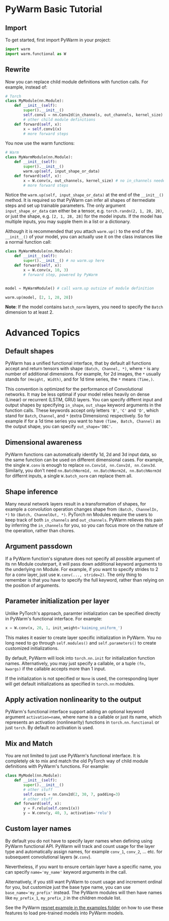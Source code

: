 
# PyWarm Basic Tutorial

## Import

To get started, first import PyWarm in your project:

```Python
import warm
import warm.functional as W
```

## Rewrite

Now you can replace child module definitions with function calls. 
For example, instead of:

```Python
# Torch
class MyModule(nn.Module):
    def __init__(self):
        super().__init__()
        self.conv1 = nn.Conv2d(in_channels, out_channels, kernel_size)
        # other child module definitions
    def forward(self, x):
        x = self.conv1(x)
        # more forward steps
```

You now use the warm functions:

```Python
# Warm
class MyWarmModule(nn.Module):
    def __init__(self):
        super().__init__()
        warm.up(self, input_shape_or_data)
    def forward(self, x):
        x = W.conv(x, out_channels, kernel_size) # no in_channels needed
        # more forward steps
```

Notice the `warm.up(self, input_shape_or_data)` at the end of the `__init__()` method.
It is required so that PyWarm can infer all shapes of itermediate steps and set up trainable parameters.
The only argument `input_shape_or_data` can either be a tensor, e.g. `torch.randn(2, 1, 28, 28)`,
or just the shape, e.g. `[2, 1, 28, 28]` for the model inputs. If the model has multiple inputs,
you may supple them in a list or a dictionary.

Although it is recommended that you attach `warm.up()` to the end of the `__init__()` of your model, you can actually
use it on the class instances like a normal function call:

```Python
class MyWarmModule(nn.Module):
    def __init__(self):
        super().__init__() # no warm.up here
    def forward(self, x):
        x = W.conv(x, 10, 3)
        # forward step, powered by PyWarm


model = MyWarmModule() # call warm.up outsize of module definition

warm.up(model, [2, 1, 28, 28])
```

**Note**: If the model contains `batch_norm` layers, you need to specify the `Batch` dimension to at least 2.

# Advanced Topics

## Default shapes

PyWarm has a unified functional interface, that by default all functions accept and return tensors with shape
`(Batch, Channel, *)`, where `*` is any number of additional dimensions. For example, for 2d images,
the `*` usually stands for `(Height, Width)`, and for 1d time series, the `*` means `(Time,)`.

This convention is optimized for the performance of Convolutional networks. It may be less optimal if your
model relies heavily on dense (Linear) or recurrent (LSTM, GRU) layers. You can specify differnt input and
output shapes by specifying `in_shape`, `out_shape` keyword arguments in the function calls. These keywords
accept only letters `'B'`, `'C'` and `'D'`, which stand for `Batch`, `Channel`, and `*` (extra Dimensions)
respectively. So for example if for a 1d time series you want to have `(Time, Batch, Channel)` as the output shape,
you can specify `out_shape='DBC'`.

## Dimensional awareness

PyWarm functions can automatically identify 1d, 2d and 3d input data, so the same function can be used on different
dimensional cases. For example, the single `W.conv` is enough to replace `nn.Conv1d, nn.Conv2d, nn.Conv3d`.
Similarly, you don't need `nn.BatchNorm1d, nn.BatchNorm2d, nn.BatchNorm3d` for differnt inputs, a single `W.batch_norm`
can replace them all.

## Shape inference

Many neural network layers result in a transformation of shapes, for example a convolution operation changes
shape from `(Batch, ChannelIn, *)` to `(Batch, ChannelOut, *)`. PyTorch nn Modules require the users to keep track of
both `in_channels` and `out_channels`. PyWarm relieves this pain by inferring the `in_channels` for you, so you
can focus more on the nature of the operation, rather than chores.

## Argument passdown

If a PyWarm function's signature does not specify all possible argument of its nn Module couterpart, it will pass down
additional keyword arguments to the underlying nn Module. For example, if you want to specify strides to 2 for a conv layer,
just use `W.conv(..., stride=2)`. The only thing to remember is that you have to specify the full keyword, rather than
relying on the position of arguments.

## Parameter initialization per layer

Unlike PyTorch's approach, paramter initialization can be specified directly in PyWarm's functional interface.
For example:

```Python
x = W.conv(x, 20, 1, init_weight='kaiming_uniform_')
```
This makes it easier to create layer specific initialization in PyWarm. You no long need to go through
`self.modules()` and `self.parameters()` to create customized initializations.

By default, PyWarm will look into `torch.nn.init` for initialization function names.
Alternatively, you may just specify a callable, or a tuple `(fn, kwargs)` if the callable accepts more than 1 input.

If the initialization is not specified or `None` is used, the corresponding layer will get default initializations as specified
in `torch.nn` modules. 

## Apply activation nonlinearity to the output

PyWarm's functional interface support adding an optional keyword argument `activation=name`, where
name is a callable or just its name, which represents an activation (nonlinearity) functions
in `torch.nn.functional` or just `torch`. By default no activation is used.

## Mix and Match

You are not limited to just use PyWarm's functional interface. It is completely ok to mix and match the old
PyTorch way of child module definitions with PyWarm's functions. For example:

```Python
class MyModel(nn.Module):
    def __init__(self):
        super().__init__()
        # other stuff
        self.conv1 = nn.Conv2d(2, 30, 7, padding=3)
        # other stuff
    def forward(self, x):
        y = F.relu(self.conv1(x))
        y = W.conv(y, 40, 3, activation='relu')
```

## Custom layer names

By default you do not have to specify layer names when defining using PyWarm functional API.
PyWarm will track and count usage for the layer type and automatically assign names, for example
`conv_1`, `conv_2`, ... etc. for subsequent convolutional layers (`W.conv`).

Nevertheless, if you want to ensure certain layer have a specific name, you can specify `name='my_name'`
keyword arguments in the call.

Alternatively, if you still want PyWarm to count usage and increment ordinal for you, but customize
just the base type name, you can use `base_name='my_prefix'` instead. The PyWarm modules will then have
names like `my_prefix_1`, `my_prefix_2` in the children module list.

See the PyWarm [resnet example in the examples folder](https://github.com/blue-season/pywarm/blob/master/examples/resnet.py)
on how to use these features to load pre-trained models into PyWarm models.
